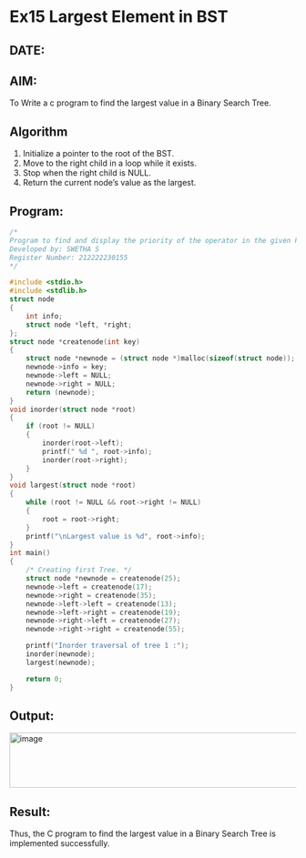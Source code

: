 # Ex15 Largest Element in BST
## DATE: 
## AIM:
To Write a c program to find the largest value in a Binary Search Tree.

## Algorithm
1. Initialize a pointer to the root of the BST. 
2. Move to the right child in a loop while it exists. 
3. Stop when the right child is NULL. 
4. Return the current node’s value as the largest.

## Program:
```c
/*
Program to find and display the priority of the operator in the given Postfix expression
Developed by: SWETHA S
Register Number: 212222230155
*/

#include <stdio.h>
#include <stdlib.h>
struct node
{
    int info;
    struct node *left, *right;
};
struct node *createnode(int key)
{
    struct node *newnode = (struct node *)malloc(sizeof(struct node));
    newnode->info = key;
    newnode->left = NULL;
    newnode->right = NULL;
    return (newnode);
}
void inorder(struct node *root)
{
    if (root != NULL)
    {
        inorder(root->left);
        printf(" %d ", root->info);
        inorder(root->right);
    }
}
void largest(struct node *root)
{
    while (root != NULL && root->right != NULL)
    {
        root = root->right;
    }
    printf("\nLargest value is %d", root->info);
}
int main()
{
    /* Creating first Tree. */
    struct node *newnode = createnode(25);
    newnode->left = createnode(17);
    newnode->right = createnode(35);
    newnode->left->left = createnode(13);
    newnode->left->right = createnode(19);
    newnode->right->left = createnode(27);
    newnode->right->right = createnode(55);

    printf("Inorder traversal of tree 1 :");
    inorder(newnode);
    largest(newnode);

    return 0;
}
```

## Output:
<img width="834" height="97" alt="image" src="https://github.com/user-attachments/assets/4c3f7cdd-f632-4fc7-a98c-4cf6364730cc" />

## Result:
Thus, the C program to find the largest value in a Binary Search Tree is implemented successfully.

